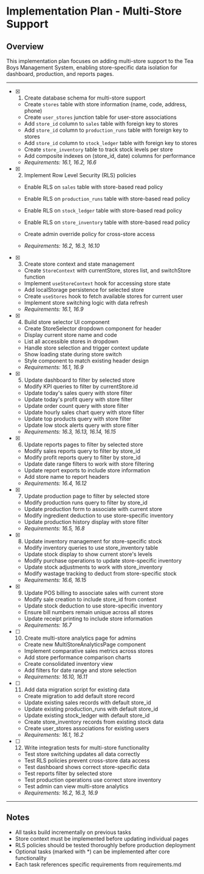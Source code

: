 # Implementation Plan - Multi-Store Support

## Overview
This implementation plan focuses on adding multi-store support to the Tea Boys Management System, enabling store-specific data isolation for dashboard, production, and reports pages.

---

- [x] 1. Create database schema for multi-store support



  - Create `stores` table with store information (name, code, address, phone)
  - Create `user_stores` junction table for user-store associations
  - Add `store_id` column to `sales` table with foreign key to stores
  - Add `store_id` column to `production_runs` table with foreign key to stores
  - Add `store_id` column to `stock_ledger` table with foreign key to stores
  - Create `store_inventory` table to track stock levels per store
  - Add composite indexes on (store_id, date) columns for performance
  - _Requirements: 16.1, 16.2, 16.6_

- [x] 2. Implement Row Level Security (RLS) policies

  - Enable RLS on `sales` table with store-based read policy
  - Enable RLS on `production_runs` table with store-based read policy
  - Enable RLS on `stock_ledger` table with store-based read policy
  - Enable RLS on `store_inventory` table with store-based read policy
  - Create admin override policy for cross-store access

  - _Requirements: 16.2, 16.3, 16.10_

- [x] 3. Create store context and state management

  - Create `StoreContext` with currentStore, stores list, and switchStore function
  - Implement `useStoreContext` hook for accessing store state
  - Add localStorage persistence for selected store
  - Create `useStores` hook to fetch available stores for current user
  - Implement store switching logic with data refresh
  - _Requirements: 16.1, 16.9_

- [x] 4. Build store selector UI component

  - Create StoreSelector dropdown component for header
  - Display current store name and code
  - List all accessible stores in dropdown
  - Handle store selection and trigger context update
  - Show loading state during store switch
  - Style component to match existing header design
  - _Requirements: 16.1, 16.9_

- [x] 5. Update dashboard to filter by selected store

  - Modify KPI queries to filter by currentStore.id
  - Update today's sales query with store filter
  - Update today's profit query with store filter
  - Update order count query with store filter
  - Update hourly sales chart query with store filter
  - Update top products query with store filter
  - Update low stock alerts query with store filter
  - _Requirements: 16.3, 16.13, 16.14, 16.15_

- [x] 6. Update reports pages to filter by selected store

  - Modify sales reports query to filter by store_id
  - Modify profit reports query to filter by store_id
  - Update date range filters to work with store filtering
  - Update report exports to include store information
  - Add store name to report headers
  - _Requirements: 16.4, 16.12_

- [x] 7. Update production page to filter by selected store


  - Modify production runs query to filter by store_id
  - Update production form to associate with current store
  - Modify ingredient deduction to use store-specific inventory
  - Update production history display with store filter
  - _Requirements: 16.5, 16.8_

- [x] 8. Update inventory management for store-specific stock


  - Modify inventory queries to use store_inventory table
  - Update stock display to show current store's levels
  - Modify purchase operations to update store-specific inventory
  - Update stock adjustments to work with store_inventory
  - Modify wastage tracking to deduct from store-specific stock
  - _Requirements: 16.6, 16.15_

- [x] 9. Update POS billing to associate sales with current store



  - Modify sale creation to include store_id from context
  - Update stock deduction to use store-specific inventory
  - Ensure bill numbers remain unique across all stores
  - Update receipt printing to include store information
  - _Requirements: 16.7_

- [ ] 10. Create multi-store analytics page for admins
  - Create new MultiStoreAnalyticsPage component
  - Implement comparative sales metrics across stores
  - Add store performance comparison charts
  - Create consolidated inventory view
  - Add filters for date range and store selection
  - _Requirements: 16.10, 16.11_

- [ ] 11. Add data migration script for existing data
  - Create migration to add default store record
  - Update existing sales records with default store_id
  - Update existing production_runs with default store_id
  - Update existing stock_ledger with default store_id
  - Create store_inventory records from existing stock data
  - Create user_stores associations for existing users
  - _Requirements: 16.1, 16.2_

- [ ] 12. Write integration tests for multi-store functionality
  - Test store switching updates all data correctly
  - Test RLS policies prevent cross-store data access
  - Test dashboard shows correct store-specific data
  - Test reports filter by selected store
  - Test production operations use correct store inventory
  - Test admin can view multi-store analytics
  - _Requirements: 16.2, 16.3, 16.9_

---

## Notes

- All tasks build incrementally on previous tasks
- Store context must be implemented before updating individual pages
- RLS policies should be tested thoroughly before production deployment
- Optional tasks (marked with *) can be implemented after core functionality
- Each task references specific requirements from requirements.md
